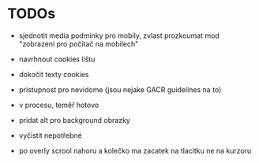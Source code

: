 # TODOs 

- sjednotit media podminky pro mobily, zvlast prozkoumat mod "zobrazení pro počítač na mobilech"

- navrhnout cookies lištu

- dokočit texty cookies

- pristupnost pro nevidome (jsou nejake GACR guidelines na to)
 - v procesu, teměř hotovo
 - pridat alt pro background obrazky

- vyčistit  nepotřebné

- po overly scrool nahoru a kolečko ma zacatek na tlacitku ne na kurzoru




